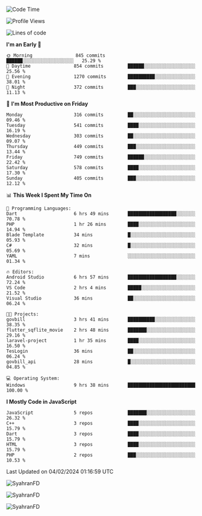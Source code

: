 <!--START_SECTION:waka-->
![Code Time](http://img.shields.io/badge/Code%20Time-208%20hrs%2045%20mins-blue)

![Profile Views](http://img.shields.io/badge/Profile%20Views-1-blue)

![Lines of code](https://img.shields.io/badge/From%20Hello%20World%20I%27ve%20Written-971.3%20thousand%20lines%20of%20code-blue)

**I'm an Early 🐤** 

```text
🌞 Morning                845 commits         ██████░░░░░░░░░░░░░░░░░░░   25.29 % 
🌆 Daytime                854 commits         ██████░░░░░░░░░░░░░░░░░░░   25.56 % 
🌃 Evening                1270 commits        ██████████░░░░░░░░░░░░░░░   38.01 % 
🌙 Night                  372 commits         ███░░░░░░░░░░░░░░░░░░░░░░   11.13 % 
```
📅 **I'm Most Productive on Friday** 

```text
Monday                   316 commits         ██░░░░░░░░░░░░░░░░░░░░░░░   09.46 % 
Tuesday                  541 commits         ████░░░░░░░░░░░░░░░░░░░░░   16.19 % 
Wednesday                303 commits         ██░░░░░░░░░░░░░░░░░░░░░░░   09.07 % 
Thursday                 449 commits         ███░░░░░░░░░░░░░░░░░░░░░░   13.44 % 
Friday                   749 commits         ██████░░░░░░░░░░░░░░░░░░░   22.42 % 
Saturday                 578 commits         ████░░░░░░░░░░░░░░░░░░░░░   17.30 % 
Sunday                   405 commits         ███░░░░░░░░░░░░░░░░░░░░░░   12.12 % 
```


📊 **This Week I Spent My Time On** 

```text
💬 Programming Languages: 
Dart                     6 hrs 49 mins       ██████████████████░░░░░░░   70.78 % 
PHP                      1 hr 26 mins        ████░░░░░░░░░░░░░░░░░░░░░   14.94 % 
Blade Template           34 mins             █░░░░░░░░░░░░░░░░░░░░░░░░   05.93 % 
C#                       32 mins             █░░░░░░░░░░░░░░░░░░░░░░░░   05.69 % 
YAML                     7 mins              ░░░░░░░░░░░░░░░░░░░░░░░░░   01.34 % 

🔥 Editors: 
Android Studio           6 hrs 57 mins       ██████████████████░░░░░░░   72.24 % 
VS Code                  2 hrs 4 mins        █████░░░░░░░░░░░░░░░░░░░░   21.52 % 
Visual Studio            36 mins             ██░░░░░░░░░░░░░░░░░░░░░░░   06.24 % 

🐱‍💻 Projects: 
govbill                  3 hrs 41 mins       ██████████░░░░░░░░░░░░░░░   38.35 % 
flutter_sqflite_movie    2 hrs 48 mins       ███████░░░░░░░░░░░░░░░░░░   29.16 % 
laravel-project          1 hr 35 mins        ████░░░░░░░░░░░░░░░░░░░░░   16.50 % 
TesLogin                 36 mins             ██░░░░░░░░░░░░░░░░░░░░░░░   06.24 % 
govbill_api              28 mins             █░░░░░░░░░░░░░░░░░░░░░░░░   04.85 % 

💻 Operating System: 
Windows                  9 hrs 38 mins       █████████████████████████   100.00 % 
```

**I Mostly Code in JavaScript** 

```text
JavaScript               5 repos             ███████░░░░░░░░░░░░░░░░░░   26.32 % 
C++                      3 repos             ████░░░░░░░░░░░░░░░░░░░░░   15.79 % 
Dart                     3 repos             ████░░░░░░░░░░░░░░░░░░░░░   15.79 % 
HTML                     3 repos             ████░░░░░░░░░░░░░░░░░░░░░   15.79 % 
PHP                      2 repos             ███░░░░░░░░░░░░░░░░░░░░░░   10.53 % 
```




 Last Updated on 04/02/2024 01:16:59 UTC
<!--END_SECTION:waka-->

<p align="left">
  <img src="https://github-readme-stats.vercel.app/api/top-langs?username=SyahranFD&layout=donut&hide=C%2B%2B,CMake,css&show_icons=true&locale=en&&theme=blueberry" alt="SyahranFD" />
</p>

<p align="left">
  <img src="https://github-readme-stats.vercel.app/api?username=SyahranFD&show_icons=true&locale=en&theme=blueberry" alt="SyahranFD" />
</p>

<p align="left">
  <img src="https://streak-stats.demolab.com/?user=SyahranFD&theme=blueberry" alt="SyahranFD"/>
</p>
